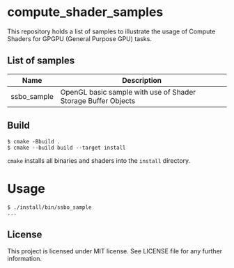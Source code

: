 # compute_shader_samples

This repository holds a list of samples to illustrate the usage of Compute Shaders for GPGPU (General Purpose GPU) tasks.

## List of samples

| Name | Description |
|---|---|
| ssbo_sample | OpenGL basic sample with use of Shader Storage Buffer Objects |


## Build

```
$ cmake -Bbuild .
$ cmake --build build --target install
```

`cmake` installs all binaries and shaders into the `install` directory.

# Usage

```
$ ./install/bin/ssbo_sample
...
```

## License

This project is licensed under MIT license. See LICENSE file for any further information.